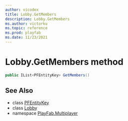 ```yaml
---
author: vicodex
title: Lobby.GetMembers
description: Lobby.GetMembers
ms.author: victorku
ms.topic: reference
ms.prod: playfab
ms.date: 11/23/2021
---
```


# Lobby.GetMembers method

```csharp
public IList<PFEntityKey> GetMembers()
```

## See Also

* class [PFEntityKey](../PFEntityKey.md)
* class [Lobby](../Lobby.md)
* namespace [PlayFab.Multiplayer](../../PlayFabMultiplayerSDK.md)

